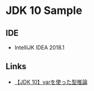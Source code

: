 # JDK 10 Sample

## IDE

* IntelliJK IDEA 2018.1


## Links

* [【JDK 10】varを使った型推論](https://qiita.com/chooyan_eng/items/f01c336359bc08cfa4b0)